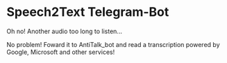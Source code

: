 # Speech2Text Telegram-Bot

Oh no! Another audio too long to listen...

No problem! Foward it to AntiTalk_bot and read a transcription powered by Google, Microsoft and other services!
